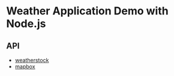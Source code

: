 # Weather Application Demo with Node.js

## API
- [weatherstock](https://weatherstack.com/)
- [mapbox](https://www.mapbox.com/)